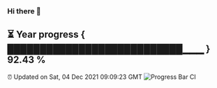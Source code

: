 ### Hi there 👋
⏳ Year progress { ███████████████████████████▁▁▁ } 92.43 %
---
⏰ Updated on Sat, 04 Dec 2021 09:09:23 GMT
![Progress Bar CI](https://github.com/liununu/liununu/workflows/Progress%20Bar%20CI/badge.svg)
